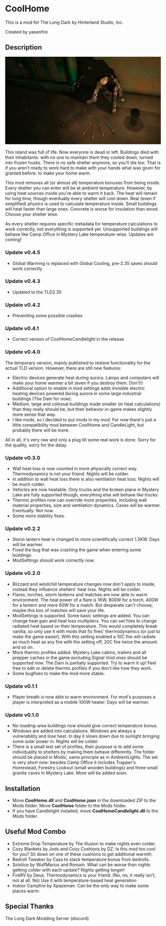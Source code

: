 # CoolHome
This is a mod for The Long Dark by Hinterland Studio, Inc.

Created by yasenfire

## Description

<img src="https://github.com/yasenfire/CoolHome/blob/main/Images/CoolHome.png"><br>

This island was full of life. Now everyone is dead or left. Buildings died with their inhabitants: with no one to maintain them they cooled down, turned into frozen husks. There is no safe shelter anymore, so you'll die too. That is if you aren't ready to work hard to make with your hands what was given for granted before: to make your home warm.

This mod removes all (or almost all) temperature bonuses from being inside. Every shelter you can enter will be at ambient temperature. However, by using heat sources inside you're able to warm it back. The heat will remain for long time, though eventually every shelter will cool down. Real (even if simplified) physics is used to calculate temperature inside. Small buildings will heat faster than large ones. Concrete is worse for insulation than wood. Choose your shelter wise.

As every shelter requires specific metadata for temperature calculations to work correctly, not everything is supported yet. Unsupported buildings will behave like Camp Office in Mystery Lake temperature-wise. Updates are coming!

### Update v0.4.5

- Global Warming is replaced with Global Cooling, pre-2.35 saves should work correctly

### Update v0.4.3

- Updated to the TLD2.35

### Update v0.4.2

- Preventing some possible crashes

### Update v0.4.1

- Correct version of CoolHomeCandlelight in the release

### Update v0.4.0

The temporary version, mainly published to restore functionality for the actual TLD version. However, there are still new features:

- Electric devices generate heat during aurora. Lamps and computers will make your home warmer a bit (even if you destroy them. Don't!)
- Additional option to enable in mod settings adds invisible electric heating devices powered during aurora in some large industrial buildings (The Dam for now).
- Medium, large and colossal buildings made smaller (in heat calculations) than they really should be, but their behavior in-game makes slightly more sense that way.
- I like mods, so I decided to put mods in my mod. For now there's just a little compatibility mod between CoolHome and CandleLight, but probably there will be more.

All in all, it's very raw and only a plug till some real work is done. Sorry for the quality, sorry for the delay.

### Update v0.3.0

- Wall heat loss is now counted in more physically correct way. Thermodynamics is not your friend. Nights will be colder.
- In addition to wall heat loss there is also ventilation heat loss. Nights will be much colder.
- Vehicles are now heatable. Only trucks and the broken plane in Mystery Lake are fully supported though, everything else will behave like trucks.
- Thermic profiles now can override more properties, including wall material properties, size and ventilation dynamics. Caves will be warmer. Eventually. Not now.
- Some more stability fixes.

### Update v0.2.2

- Storm lantern heat is changed to more scientifically correct 1.5KW. Days will be warmer.
- Fixed the bug that was crashing the game when entering some buildings.
- ModSettings should work correctly now.

### Update v0.2.0

- Blizzard and windchill temperature changes now don't apply to inside, instead they influence shelters' heat loss. Nights will be colder.
- Flares, torches, storm lanterns and matches are now able to warm environment. The heat power of a flare is 1KW, 800W for a torch, 400W for a lantern and mere 60W for a match. But desperate can't choose; maybe this box of matches will save your life.
- ModSettings is supported. Some basic settings are added. You can change heat gain and heat loss multipliers. You can set fires to change radiated heat based on their temperature. This would completely break vanilla, so only use it with mods that fix fires' thermodynamics (or just to make the game easier). With this setting enabled a 10C fire will radiate as much heat as any fire with the setting off, 20C fire twice the amount and so on.
- More thermic profiles added. Mystery Lake cabins, trailers and all prepper caches in the game excluding Signal Void ones should be supported now. The Dam is partially supported. Try to warm it up! Feel free to edit or delete thermic profiles if you don't like how they work.
- Some bugfixes to make the mod more stable.

### Update v0.1.1

- Player breath is now able to warm environment. For mod's purposes a player is interpreted as a mobile 100W heater. Days will be warmer.

### Update v0.1.0

- No-loading-area buildings now should give correct temperature bonus.
- Windows are added into calculations. Windows are always a vulnerability and lose heat. In day it slows down due to sunlight bringing some solar power in. Nights will be colder.
- There is a small test set of profiles, their purpose is to add some individuality to shelters by making them behave differently. The folder should be placed in Mods/, same principle as in AmbientLights. The set is very short now: besides Camp Office it includes Trapper's Homestead, Forestry Lookout (small wooden buildings) and three small granite caves in Mystery Lake. More will be added soon.

## Installation
* Move **CoolHome.dll** and **CoolHome.json** in the downloaded ZIP to the Mods folder. Move **CoolHome** folder to the Mods folder.
* If you have Candlelight installed, move **CoolHomeCandlelight.dll** to the Mods folder.

## Useful Mod Combo

* Extreme Drop Temperature by The Illusion to make nights even colder.
* Cozy Blankets by Jods and Cozy Cushions by DZ. Is this mod too cool for you? Sit down on one of these cushions to get additional warmth.
* Bedroll Tweaker by Cass to stack temperature bonus from bedrolls.
* Solstice by WulfMarius and Romain. What can be worse than nights getting colder with each update? Nights getting longer!
* FireRV by Deus. Thermodynamics is your friend. (No, no, it really isn't, not at all. No) Use it with temperature-based heat generation
* Indoor Campfire by Xpazeman. Can be the only way to make some places warm.

## Special Thanks
The Long Dark Modding Server (discord)